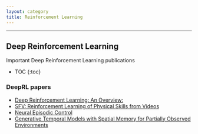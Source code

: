 ```yaml
---
layout: category
title: Reinforcement Learning
---
```



--------------------------
 Deep Reinforcement Learning 
----------------------------------------------------------------------------------------------------------------------


Important Deep Reinforcement Learning publications
* TOC
{:toc}

### DeepRL papers

- [Deep Reinforcement Learning: An Overview: ](https://arxiv.org/abs/1701.07274)
- [SFV: Reinforcement Learning of Physical Skills from Videos](https://arxiv.org/pdf/1810.03599.pdf)
- [Neural Episodic Control](https://arxiv.org/pdf/1703.01988.pdf)
- [Generative Temporal Models with Spatial Memory for Partially Observed Environments](https://arxiv.org/abs/1804.09401)
